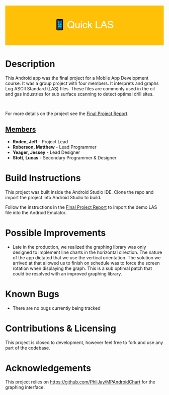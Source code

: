 ![banner](./readme_assets/project_banner.png)

# Description
This Android app was the final project for a Mobile App Development course. It was a group project with four members. It interprets and graphs Log ASCII Standard (LAS) files. These files are commonly used in the oil and gas industries for sub surface scanning to detect optimal drill sites. 

<br>

For more details on the project see the [Final Project Report](https://github.com/mattjroberson/QuickLas/blob/master/CS4153-QuickLASFinalReport.pdf).

## <ins>Members</ins>
* __Roden, Jeff__ - Project Lead
* __Roberson, Matthew__ - Lead Programmer
* __Yeager, Jessey__ - Lead Designer
* __Stott, Lucas__ - Secondary Programmer & Designer


<!-- ## <ins>Features</ins>
Add Features Here

# Snapshots
 ![snapshot 1](./readme_assets/snapshot1.jpg)
![snapshot 2](./readme_assets/snapshot2.jpg)
![snapshot 3](./readme_assets/snapshot3.jpg)
![snapshot 4](./readme_assets/snapshot4.jpg)
![snapshot 5](./readme_assets/snapshot5.jpg)
![snapshot 6](./readme_assets/snapshot6.jpg)
<br><br>
Video Demonstration: -->

# Build Instructions
This project was built inside the Android Studio IDE. Clone the repo and import the project into Android Studio to build.

Follow the instructions in the [Final Project Report](https://github.com/mattjroberson/QuickLas/blob/master/CS4153-QuickLASFinalReport.pdf) to import the demo LAS file into the Android Emulator.

# Possible Improvements
* Late in the production, we realized the graphing library was only designed to implement line charts in the horizontal direction. The nature of the app dictated that we use the vertical orientation. The solution we arrived at that allowed us to finish on schedule was to force the screen rotation when displaying the graph. This is a sub optimal patch that could be resolved with an improved graphing library.

# Known Bugs
* There are no bugs currently being tracked

# Contributions & Licensing
This project is closed to development, however feel free to fork and use any part of the codebase.

# Acknowledgements
This project relies on https://github.com/PhilJay/MPAndroidChart for the graphing interface.
